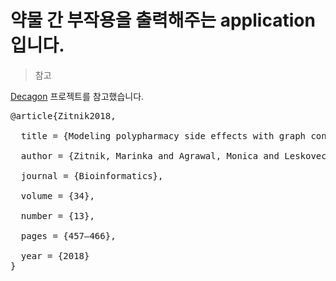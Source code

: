 # 약물 간 부작용을 출력해주는 application입니다. 

> 참고</br>

<a href="https://github.com/mims-harvard/decagon">Decagon</a> 프로젝트를 참고했습니다. </br>
<pre>@article{Zitnik2018,</br>
  title = {Modeling polypharmacy side effects with graph convolutional networks.},</br>
  author = {Zitnik, Marinka and Agrawal, Monica and Leskovec, Jure},</br>
  journal = {Bioinformatics},</br>
  volume = {34},</br>
  number = {13},</br>
  pages = {457–466},</br>
  year = {2018}</br>}</pre></br>
